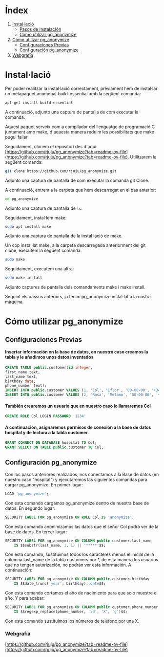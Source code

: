 # Índex

1. [Instal·lació](#instal·lació)
    - [Pasos de Instalación](#pasos-de-instalación)
    - [Cómo utilizar pg_anonymize](#cómo-utilizar-pg_anonymize)
2. [Cómo utilizar pg_anonymize](#cómo-utilizar-pg_anonymize)
    - [Configuraciones Previas](#configuraciones-previas)
    - [Configuración pg_anonymize](#configuración-pg_anonymize)
3. [Webgrafía](#webgrafía)

# Instal·lació

Per poder realitzar la instal·lació correctament, prèviament hem de instal·lar un metapaquet anomenat build-essential amb la següent comanda:

```bash
apt-get install build-essential
```

A continuació, adjunto una captura de pantalla de com executar la comanda.

Aquest paquet serveix com a compilador del llenguatge de programació C juntament amb make, d'aquesta manera reduim les possibilitats que make pugui fallar.

Seguidament, clonem el repositori des d'aquí: [https://github.com/rjuju/pg_anonymize?tab=readme-ov-file](https://github.com/rjuju/pg_anonymize?tab=readme-ov-file). Utilitzarem la següent comanda:

```bash
git clone https://github.com/rjuju/pg_anonymize.git
```

Adjunto una captura de pantalla de com executar la comanda git Clone.

A continuació, entrem a la carpeta que hem descarregat en el pas anterior:

```bash
cd pg_anonymize
```

Adjunto una captura de pantalla de `ls`.

Seguidament, instal·lem make:

```bash
sudo apt install make
```

Adjunto una captura de pantalla de la instal·lació de make.

Un cop instal·lat make, a la carpeta descarregada anteriorment del git clone, executem la següent comanda:

```bash
sudo make
```

Seguidament, executem una altra:

```bash
sudo make install
```

Adjunto captures de pantalla dels comandaments make i make install.

Seguint els passos anteriors, ja tenim pg_anonymize instal·lat a la nostra màquina.


# Cómo utilizar pg_anonymize
## Configuraciones Previas
#### Insertar información en la base de datos, en nuestro caso creamos la tabla y le añadimos unos datos inventados
```sql
CREATE TABLE public.customer(id integer,
first_name text,
last_name text,
birthday date,
phone_number text);
INSERT INTO public.customer VALUES (1, 'Col', 'Iflor', '00-00-00', '+34 1234 5678');
INSERT INTO public.customer VALUES (2, 'Rosa', 'Melano', '00-00-00', '+34 1234 5678');
```
#### También crearemos un usuario que en nuestro caso lo llamaremos Col
```sql
CREATE ROLE Col LOGIN PASSWORD '1234'
```
#### A continuación, asignaremos permisos de conexión a la base de datos hospital y de lectura a la tabla customer.
```sql
GRANT CONNECT ON DATABASE hospital TO Col;
GRANT SELECT ON TABLE public.customer TO Col;
```
## Configuración pg_anonymize
Con los pasos anteriores realizados, nos conectamos a la Base de datos (en nuestro caso "hospital") y ejecutaremos las siguientes comandas para cargar pg_anonymize:
En primer lugar:
```sql
LOAD 'pg_anonymize';
```
Con esta comando cargamos pg_anonymize dentro de nuestra base de datos.
En segundo lugar:
```sql
SECURITY LABEL FOR pg_anonymize ON ROLE Col IS 'anonymize';
```
Con esta comando anonimizamos las datos que el señor Col podrá ver de la base de datos.
En tercer lugar:
```sql
SECURITY LABEL FOR pg_anonymize ON COLUMN public.customer.last_name
    IS $$substr(last_name, 1, 1) || '*****'$$;
```
Con esta comando, sustituimos todos los caracteres menos el inicial de la columna last_name de la tabla customers por *, de esta manera los usuarios que no tengan autorización, no podrán ver esta información.
A continuación:
```sql
SECURITY LABEL FOR pg_anonymize ON COLUMN public.customer.birthday
    IS $$date_trunc('year', birthday)::date$$;
```
Con esta comando cortamos el año de nacimiento para que solo muestre el año.
Y para acabar:
```sql
SECURITY LABEL FOR pg_anonymize ON COLUMN public.customer.phone_number
    IS $$regexp_replace(phone_number, '\d', 'X', 'g')$$;
```
Con esta comando sustituimos los números de teléfono por una X.
### Webgrafía
[https://github.com/rjuju/pg_anonymize?tab=readme-ov-file](https://github.com/rjuju/pg_anonymize?tab=readme-ov-file)
